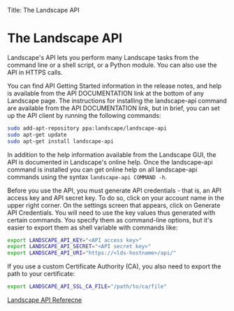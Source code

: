 Title: The Landscape API

# The Landscape API

Landscape's API lets you perform many Landscape tasks from the command line or
a shell script, or a Python module. You can also use the API in HTTPS calls.

You can find API Getting Started information in the release notes, and help is
available from the API DOCUMENTATION link at the bottom of any Landscape page.
The instructions for installing the landscape-api command are available from
the API DOCUMENTATION link, but in brief, you can set up the API client by
running the following commands:

```bash
sudo add-apt-repository ppa:landscape/landscape-api
sudo apt-get update
sudo apt-get install landscape-api
```

In addition to the help information available from the Landscape GUI, the API
is documented in Landscape's online help. Once the landscape-api command is
installed you can get online help on all landscape-api commands using the
syntax `landscape-api COMMAND -h`.

Before you use the API, you must generate API credentials - that is, an API
access key and API secret key. To do so, click on your account name in the
upper right corner. On the settings screen that appears, click on Generate API
Credentials. You will need to use the key values thus generated with certain
commands. You specify them as command-line options, but it's easier to export
them as shell variable with commands like:

```bash
export LANDSCAPE_API_KEY="<API access key>"
export LANDSCAPE_API_SECRET="<API secret key>"
export LANDSCAPE_API_URI="https://<lds-hostname>/api/"
```

If you use a custom Certificate Authority (CA), you also need to export the
path to your certificate:

```bash
export LANDSCAPE_API_SSL_CA_FILE="/path/to/ca/file"
```

[Landscape API Referecne](https://landscape.canonical.com/static/doc/api/)
